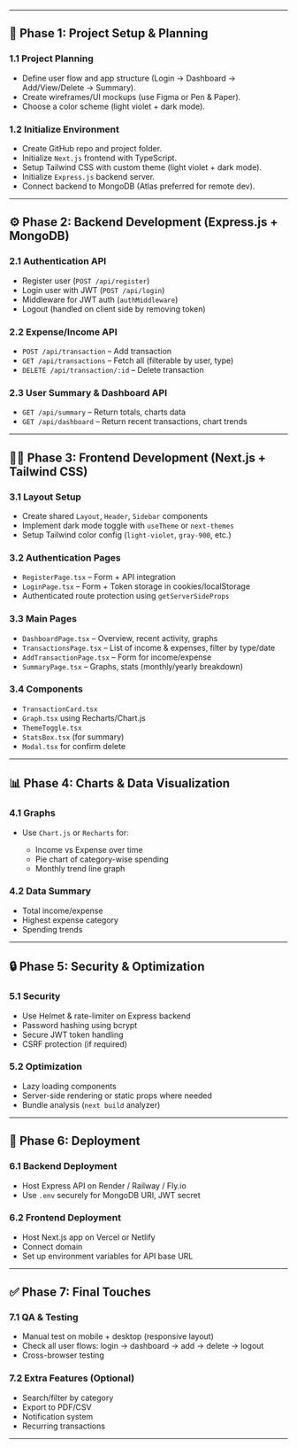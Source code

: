 

---

## 🔧 Phase 1: Project Setup & Planning

### 1.1 Project Planning

* Define user flow and app structure (Login → Dashboard → Add/View/Delete → Summary).
* Create wireframes/UI mockups (use Figma or Pen & Paper).
* Choose a color scheme (light violet + dark mode).

### 1.2 Initialize Environment

* Create GitHub repo and project folder.
* Initialize `Next.js` frontend with TypeScript.
* Setup Tailwind CSS with custom theme (light violet + dark mode).
* Initialize `Express.js` backend server.
* Connect backend to MongoDB (Atlas preferred for remote dev).

---

## ⚙️ Phase 2: Backend Development (Express.js + MongoDB)

### 2.1 Authentication API

* Register user (`POST /api/register`)
* Login user with JWT (`POST /api/login`)
* Middleware for JWT auth (`authMiddleware`)
* Logout (handled on client side by removing token)

### 2.2 Expense/Income API

* `POST /api/transaction` – Add transaction
* `GET /api/transactions` – Fetch all (filterable by user, type)
* `DELETE /api/transaction/:id` – Delete transaction

### 2.3 User Summary & Dashboard API

* `GET /api/summary` – Return totals, charts data
* `GET /api/dashboard` – Return recent transactions, chart trends

---

## 🧑‍🎨 Phase 3: Frontend Development (Next.js + Tailwind CSS)

### 3.1 Layout Setup

* Create shared `Layout`, `Header`, `Sidebar` components
* Implement dark mode toggle with `useTheme` or `next-themes`
* Setup Tailwind color config (`light-violet`, `gray-900`, etc.)

### 3.2 Authentication Pages

* `RegisterPage.tsx` – Form + API integration
* `LoginPage.tsx` – Form + Token storage in cookies/localStorage
* Authenticated route protection using `getServerSideProps`

### 3.3 Main Pages

* `DashboardPage.tsx` – Overview, recent activity, graphs
* `TransactionsPage.tsx` – List of income & expenses, filter by type/date
* `AddTransactionPage.tsx` – Form for income/expense
* `SummaryPage.tsx` – Graphs, stats (monthly/yearly breakdown)

### 3.4 Components

* `TransactionCard.tsx`
* `Graph.tsx` using Recharts/Chart.js
* `ThemeToggle.tsx`
* `StatsBox.tsx` (for summary)
* `Modal.tsx` for confirm delete

---

## 📊 Phase 4: Charts & Data Visualization

### 4.1 Graphs

* Use `Chart.js` or `Recharts` for:

  * Income vs Expense over time
  * Pie chart of category-wise spending
  * Monthly trend line graph

### 4.2 Data Summary

* Total income/expense
* Highest expense category
* Spending trends

---

## 🔒 Phase 5: Security & Optimization

### 5.1 Security

* Use Helmet & rate-limiter on Express backend
* Password hashing using bcrypt
* Secure JWT token handling
* CSRF protection (if required)

### 5.2 Optimization

* Lazy loading components
* Server-side rendering or static props where needed
* Bundle analysis (`next build` analyzer)

---

## 🚀 Phase 6: Deployment

### 6.1 Backend Deployment

* Host Express API on Render / Railway / Fly.io
* Use `.env` securely for MongoDB URI, JWT secret

### 6.2 Frontend Deployment

* Host Next.js app on Vercel or Netlify
* Connect domain
* Set up environment variables for API base URL

---

## ✅ Phase 7: Final Touches

### 7.1 QA & Testing

* Manual test on mobile + desktop (responsive layout)
* Check all user flows: login → dashboard → add → delete → logout
* Cross-browser testing

### 7.2 Extra Features (Optional)

* Search/filter by category
* Export to PDF/CSV
* Notification system
* Recurring transactions

---
